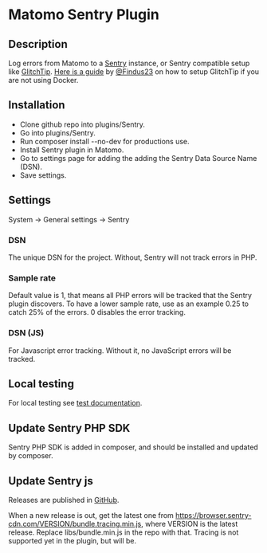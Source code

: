 # Matomo Sentry Plugin

## Description

Log errors from Matomo to a [Sentry](https://sentry.io/) instance, or Sentry compatible setup like [GlitchTip](https://glitchtip.com/). [Here is a guide](https://guides.lw1.at/how-to-install-glitchtip-without-docker/) by [@Findus23](https://github.com/Findus23) on how to setup GlitchTip if you are not using Docker.

## Installation

* Clone github repo into plugins/Sentry.
* Go into plugins/Sentry.
* Run composer install --no-dev for productions use.
* Install Sentry plugin in Matomo.
* Go to settings page for adding the adding the Sentry Data Source Name (DSN).
* Save settings.

## Settings

System -> General settings -> Sentry

### DSN

The unique DSN for the project. Without, Sentry will not track errors in PHP.

### Sample rate

Default value is 1, that means all PHP errors will be tracked that the Sentry plugin discovers. To have a lower sample rate, use as an example 0.25 to catch 25% of the errors. 0 disables the error tracking.

### DSN (JS)

For Javascript error tracking. Without it, no JavaScript errors will be tracked.

## Local testing

For local testing see [test documentation](TESTS.md).

## Update Sentry PHP SDK

Sentry PHP SDK is added in composer, and should be installed and updated by composer.

## Update Sentry js

Releases are published in [GitHub](https://github.com/getsentry/sentry-javascript/releases).

When a new release is out, get the latest one from <https://browser.sentry-cdn.com/VERSION/bundle.tracing.min.js>, where VERSION is the latest release. Replace libs/bundle.min.js in the repo with that. Tracing is not supported yet in the plugin, but will be.
